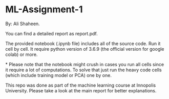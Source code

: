 # ML-Assignment-1
By: Ali Shaheen.

You can find a detailed report as report.pdf. 

The provided notebook (.ipynb file) includes all of the source code. Run it cell by cell. It require python version of 3.6.9 (the official version for google colab) or more.

\* Please note that the notebook might crush in cases you run all cells since it require a lot of computations. To solve that just run the heavy code cells (which include training model or PCA) one by one. 

This repo was done as part of the machine learning course at Innopolis University. Please take a look at the main report for better explanations.
